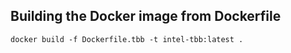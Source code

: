 ## Building the Docker image from Dockerfile

`docker build -f Dockerfile.tbb -t intel-tbb:latest .`
